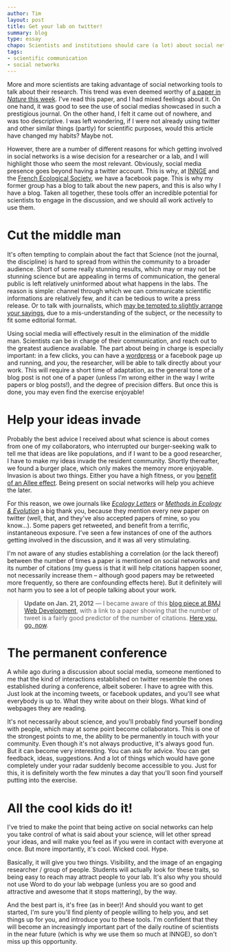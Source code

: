```yaml
---
author: Tim
layout: post
title: Get your lab on twitter!
summary: blog
type: essay
chapo: Scientists and institutions should care (a lot) about social networks.
tags:
- scientific communication
- social networks
---
```


More and more scientists are taking advantage of social networking tools to talk about their research. This trend was even deemed worthy of [a paper in
*Nature* this week](http://www.nature.com/naturejobs/science/articles/10.1038/nj7371-141a). I've read this paper, and I had mixed feelings about it. On one hand, it was good to see the use of social medias showcased in such a prestigious journal. On the other hand, I felt it came out of nowhere, and was too descriptive. I was left wondering, if I were not already using twitter and other similar things (partly) for scientific purposes, would this article have changed my habits? Maybe not.

However, there are a number of different reasons for which getting involved in
social networks is a wise decision for a researcher or a lab, and I will
highlight those who seem the most relevant. Obviously, social media presence
goes beyond having a twitter account. This is why, at
[INNGE](http://twitter.com/#!/INNGEcologist) and the [French Ecological
Society](http://www.sfecologie.org/), we have a facebook page. This is why my
former group has a blog to talk about the new papers, and this is also why I
have a blog. Taken all together, these tools offer an incredible potential for
scientists to engage in the discussion, and we should all work actively to use
them.

# Cut the middle man

It's often tempting to complain about the fact that Science (not the journal,
the discipline) is hard to spread from within the community to a broader
audience. Short of some really stunning results, which may or may not be
stunning science but are appealing in terms of communication, the general
public is left relatively uninformed about what happens in the labs. The
reason is simple: channel through which we can communicate scientific
informations are relatively few, and it can be tedious to write a press
release. Or to talk with journalists, which [may be tempted to slightly
arrange your sayings](http://cscs.umich.edu/~crshalizi/weblog/838.html), due
to a mis-understanding of the subject, or the necessity to fit some editorial
format.

Using social media will effectively result in the elimination of the middle man. Scientists can be in charge of their communication, and reach out to the greatest audience available. The part about being in charge is especially important: in a few clicks, you can have a [wordpress](http://wordpress.com/) or a facebook page up and running, and _you_, the researcher, will be able to talk directly about your work. This will require a short time of adaptation, as the general tone of a blog post is not one of a paper (unless I'm wrong either in the way I write papers or blog posts!), and the degree of precision differs. But once this is done, you may even find the exercise enjoyable!

# Help your ideas invade

Probably the best advice I received about what science is about comes from one of my collaborators, who interrupted our burger-seeking walk to tell me that ideas are like populations, and if I want to be a good researcher, I have to make my ideas invade the resident community. Shortly thereafter, we found a burger place, which only makes the memory more enjoyable. Invasion is about two things. Either you have a high fitness, or you [benefit of an Allee effect](http://en.wikipedia.org/wiki/Allee_effect). Being present on social networks will help you achieve the later.

For this reason, we owe journals like _[Ecology Letters](http://api.twitter.com/#!/ecologyletters)_ or _[Methods in Ecology & Evolution](http://twitter.com/#!/methodsecolevol)_ a big thank you, because they mention every new paper on twitter (well, that, and they've also accepted papers of mine, so you know...). Some papers get retweeted, and benefit from a terrific, instantaneous exposure. I've seen a few instances of one of the authors getting involved in the discussion, and it was all very stimulating.

I'm not aware of any studies establishing a correlation (or the lack thereof) between the number of times a paper is mentioned on social networks and its number of citations (my guess is that it will help citations happen sooner, not necessarily increase them – although good papers may be retweeted more frequently, so there are confounding effects here). But it definitely will not harm you to see a lot of people talking about your work.

> **Update on Jan. 21, 2012** — I became aware of this [blog piece at BMJ Web Development](http://blogs.bmj.com/bmj-journals-development-blog/2012/01/06/twimpact-factors-can-tweets-really-predict-citations/), with a link to a paper showing that the number of tweet is a fairly good predictor of the number of citations. [Here you, go, now](http://twitter.com/signup).

# The permanent conference

A while ago during a discussion about social media, someone mentioned to me
that the kind of interactions established on twitter resemble the ones
established during a conference, albeit soberer. I have to agree with this.
Just look at the incoming tweets, or facebook updates, and you'll see what
everybody is up to. What they write about on their blogs. What kind of
webpages they are reading.

It's not necessarily about science, and you'll probably find yourself bonding
with people, which may at some point become collaborators. This is one of the
strongest points to me, the ability to be permanently in touch with your
community. Even though it's not always productive, it's always good fun. But
it can become very interesting. You can ask for advice. You can get feedback,
ideas, suggestions. And a lot of things which would have gone completely under
your radar suddenly become accessible to you. Just for this, it is definitely
worth the few minutes a day that you'll soon find yourself putting into the
exercise.

# All the cool kids do it!

I've tried to make the point that being active on social networks can help you
take control of what is said about your science, will let other spread your
ideas, and will make you feel as if you were in contact with everyone at once.
But more importantly, it's cool. Wicked cool. Hype.

Basically, it will give you two things. Visibility, and the image of an
engaging researcher / group of people. Students will actually look for these
traits, so being easy to reach may attract people to your lab. It's also why
you should not use Word to do your lab webpage (unless you are so good and
attractive and awesome that it stops mattering), by the way.

And the best part is, it's free (as in beer)! And should you want to get
started, I'm sure you'll find plenty of people willing to help you, and set
things up for you, and introduce you to these tools. I'm confident that they
will become an increasingly important part of the daily routine of scientists
in the near future (which is why we use them so much at INNGE), so don't miss
up this opportunity.

